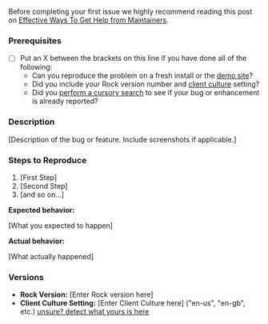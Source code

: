 Before completing your first issue we highly recommend reading this post on [Effective Ways To Get Help from Maintainers](https://www.snoyman.com/blog/2017/10/effective-ways-help-from-maintainers).

<!--

If you have found a security bug in Rock and want to report it to us, DO NOT file an issue. Email info@sparkdevnetwork.org and we'll be in touch shortly.

Do you want to ask a question? Are you looking for support? The Ask Rock is the best place for getting support: https://www.rockrms.com/Ask

-->

### Prerequisites
* [ ] Put an X between the brackets on this line if you have done all of the following:
    * Can you reproduce the problem on a fresh install or the [demo site](http://rock.rocksolidchurchdemo.com/)?
    * Did you include your Rock version number and [client culture](https://github.com/SparkDevNetwork/Rock/wiki/Environment-and-Diagnostics-Information) setting?
    * Did you [perform a cursory search](https://github.com/issues?q=is%3Aissue+user%3ASparkDevNetwork+-repo%3ASparkDevNetwork%2FSlack) to see if your bug or enhancement is already reported?

### Description

[Description of the bug or feature. Include screenshots if applicable.]

### Steps to Reproduce

1. [First Step]
2. [Second Step]
3. [and so on...]

**Expected behavior:** 

[What you expected to happen]

**Actual behavior:** 

[What actually happened]

### Versions

* **Rock Version:** [Enter Rock version here]  
* **Client Culture Setting:** [Enter Client Culture here]  ("en-us", "en-gb", etc.)  <a href="https://www.rockrms.com/github-detect-client-culture-setting" target="_blank">unsure? detect what yours is here</a>


